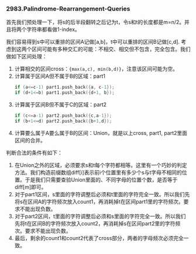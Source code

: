 ### 2983.Palindrome-Rearrangement-Queries

首先我们预处理一下，将s的后半段翻转之后记为t，令s和t的长度都是m=n/2。并且将两个字符串都看做1-index。

我们容易得到s中可以重排的区间A记做[a,b]，t中可以重排的区间B记做[c,d]. 考虑到这两个区间可能有多种交汇的可能：不相交、相交但不包含，完全包含。我们做如下区间处理：
1. 计算相交的区间cross：```{max(a,c), min(b,d)}```，注意该区间可能为空。
2. 计算属于区间A但不属于B的区域：part1
   ```cpp
   if (a<=c-1) part1.push_back({a, c-1});
   if (d+1<=b) part1.push_back({d+1, b});
   ```
3. 计算属于区间B但不属于C的区域：part2
   ```cpp
   if (c<=a-1) part2.push_back({c,a-1});
   if (b+1<=d) part2.push_back({b+1,d});
   ```
4. 计算要么属于A要么属于B的区间：Union，就是以上cross, part1, part2里面区间的合并。

判断合法的条件有如下：
1. 在Union之外的区域，必须要求s和t每个字符都相等。这里有一个巧妙的判定方法。我们构造前缀数组diff[i]表示前i个位置里有多少个s与t字母不相同的位置。于是我们只需要查验Union里面的、不同字母的位置个数，是否等于diff[m]即可。
2. 对于part1区间，s里面的字符调整后必须和t里面的字符完全一致。所以我们先将s在区间A的字符频次放入count1，再消耗掉t在区间part1里的字符频次。要求不能出现负数。
3. 对于part2区间，t里面的字符调整后必须和s里面的字符完全一致。所以我们先将t在区间B的字符频次放入count2，再消耗掉s在区间part2里的字符频次。要求不能出现负数。
4. 最后，剩余的count1和count2代表了cross部分，两者的字母频次必须完全一致。

